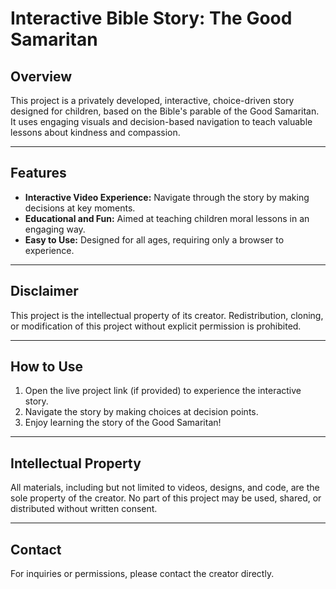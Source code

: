 # Interactive Bible Story: The Good Samaritan

## Overview
This project is a privately developed, interactive, choice-driven story designed for children, based on the Bible's parable of the Good Samaritan. It uses engaging visuals and decision-based navigation to teach valuable lessons about kindness and compassion.

---

## Features
- **Interactive Video Experience:** Navigate through the story by making decisions at key moments.
- **Educational and Fun:** Aimed at teaching children moral lessons in an engaging way.
- **Easy to Use:** Designed for all ages, requiring only a browser to experience.

---

## Disclaimer
This project is the intellectual property of its creator. Redistribution, cloning, or modification of this project without explicit permission is prohibited.

---

## How to Use
1. Open the live project link (if provided) to experience the interactive story.
2. Navigate the story by making choices at decision points.
3. Enjoy learning the story of the Good Samaritan!

---

## Intellectual Property
All materials, including but not limited to videos, designs, and code, are the sole property of the creator. No part of this project may be used, shared, or distributed without written consent.

---

## Contact
For inquiries or permissions, please contact the creator directly.

